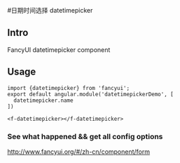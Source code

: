#日期时间选择 datetimepicker

## Intro

FancyUI datetimepicker component

## Usage

```
import {datetimepicker} from 'fancyui';
export default angular.module('datetimepickerDemo', [
  datetimepicker.name
])
```

```
<f-datetimepicker></f-datetimepicker>
```

### See what happened && get all config options 

http://www.fancyui.org/#/zh-cn/component/form
